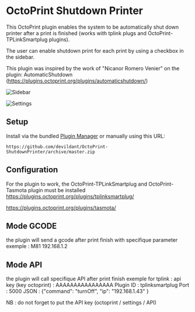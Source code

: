 # OctoPrint Shutdown Printer

This OctoPrint plugin enables the system to be automatically shut down printer after a print is finished (works with tplink plugs and OctoPrint-TPLinkSmartplug plugins).

The user can enable shutdown print for each print by using a checkbox in the sidebar.

This plugin was inspired by the work of "Nicanor Romero Venier" on the plugin: AutomaticShutdown (https://plugins.octoprint.org/plugins/automaticshutdown/)

![Sidebar](https://i.imgur.com/VAGQUA2.jpg)

![Settings](https://i.imgur.com/BunTJ6P.jpg)

## Setup

Install via the bundled [Plugin Manager](https://github.com/foosel/OctoPrint/wiki/Plugin:-Plugin-Manager)
or manually using this URL:

    https://github.com/devildant/OctoPrint-ShutdownPrinter/archive/master.zip

## Configuration

For the plugin to work, the OctoPrint-TPLinkSmartplug and OctoPrint-Tasmota plugin must be installed
https://plugins.octoprint.org/plugins/tplinksmartplug/

https://plugins.octoprint.org/plugins/tasmota/

## Mode GCODE
the plugin will send a gcode after print finish with specifique parameter
exemple : M81 192.168.1.2

## Mode API
the plugin will call specifique API after print finish
exemple for tplink : 
api key (key octoprint) : AAAAAAAAAAAAAAAA
Plugin ID : tplinksmartplug
Port : 5000
JSON : {"command": "turnOff", "ip": "192.168.1.43" }

NB : do not forget to put the API key (octoprint / settings / API)



